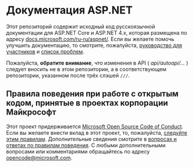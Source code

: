 # <a name="aspnet-docs"></a>Документация ASP.NET

Этот репозиторий содержит исходный код русскоязычной документации для ASP.NET Core и ASP.NET 4.x, которая размещена по адресу [docs.microsoft.com/ru-ru/aspnet/](https://docs.microsoft.com/ru-ru/aspnet/). Если вы желаете помочь улучшить документацию, то смотрите, пожалуйста, [руководство для участников](CONTRIBUTING.md) и [список проблем](https://github.com/aspnet/Docs/issues).

Пожалуйста, **обратите внимание**, что изменения в API ( *api/autoapi/...* ) следует вносить не в этом репозитории, а в соответствующем репозитории, указанном после трёх слэшей `///`.

## <a name="microsoft-open-source-code-of-conduct"></a>Правила поведения при работе с открытым кодом, принятые в проектах корпорации Майкрософт

Этот проект придерживается [Microsoft Open Source Code of Conduct](https://opensource.microsoft.com/codeofconduct/).
Если вы желаете внести вклад в этот проект, то, пожалуйста, [следуйте этим правилам](https://opensource.microsoft.com/codeofconduct/).
Дополнительные сведения смотрите в [вопросах и ответах по правилам поведения](https://opensource.microsoft.com/codeofconduct/faq/). С любыми дополнительными вопросами или комментариями обращайтесь по адресу [opencode@microsoft.com](mailto:opencode@microsoft.com).
